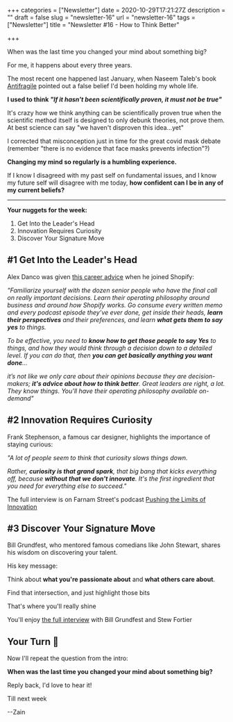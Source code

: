 +++
categories = ["Newsletter"]
date = 2020-10-29T17:21:27Z
description = ""
draft = false
slug = "newsletter-16"
url = "newsletter-16"
tags = ["Newsletter"]
title = "Newsletter #16 - How to Think Better"

+++


When was the last time you changed your mind about something big?

For me, it happens about every three years.

The most recent one happened last January, when Naseem Taleb's book [Antifragile](https://amzn.to/34BtNHV) pointed out a false belief I'd been holding my whole life.

**I used to think _"If it hasn't been scientifically proven, it must not be true"_**

It's crazy how we think anything can be scientifically proven true when the scientific method itself is designed to only debunk theories, not prove them. At best science can say "we haven't disproven this idea...yet"

I corrected that misconception just in time for the great covid mask debate (remember "there is no evidence that face masks prevents infection"?)

**Changing my mind so regularly is a humbling experience.**

If I know I disagreed with my past self on fundamental issues, and I know my future self will disagree with me today, **how confident can I be in any of my current beliefs?**

---

**Your nuggets for the week:**

1. Get Into the Leader's Head
2. Innovation Requires Curiosity
3. Discover Your Signature Move

## #1 Get Into the Leader's Head

Alex Danco was given [this career advice](https://danco.substack.com/p/six-lessons-from-six-months-at-shopify) when he joined Shopify:

_"Familiarize yourself with the dozen senior people who have the final call on really important decisions. Learn their operating philosophy around business and around how Shopify works. Go consume every written memo and every podcast episode they’ve ever done, get inside their heads, **learn their perspectives** and their preferences, and learn **what gets them to say yes** to things._

_To be effective, you need to **know how to get those people to say Yes** to things, and how they would think through a decision down to a detailed level. If you can do that, then **you can get basically anything you want done**..._

_it’s not like we only care about their opinions because they are decision-makers; **it's advice about how to think better**. Great leaders are right, a lot. They know things. You'll have their operating philosophy available on-demand"_

## #2 Innovation Requires Curiosity

Frank Stephenson, a famous car designer, highlights the importance of staying curious:

_"A lot of people seem to think that curiosity slows things down._

_Rather, **curiosity is that grand spark**, that big bang that kicks everything off, because **without that we don't innovate**. It's the first ingredient that you need for everything else to succeed."_

The full interview is on Farnam Street's podcast [Pushing the Limits of Innovation](https://fs.blog/knowledge-project/frank-stephenson/)

## #3 Discover Your Signature Move

Bill Grundfest, who mentored famous comedians like John Stewart, shares his wisdom on discovering your talent.

His key message:

Think about **what you're passionate about** and **what others care about**.

Find that intersection, and just highlight those bits

That's where you'll really shine

You'll enjoy [the full interview](https://www.youtube.com/watch?v=I00kt_7rNjc) with Bill Grundfest and Stew Fortier

## Your Turn 👊

Now I'll repeat the question from the intro:

**When was the last time you changed your mind about something big?**

Reply back, I'd love to hear it!

Till next week

--Zain

